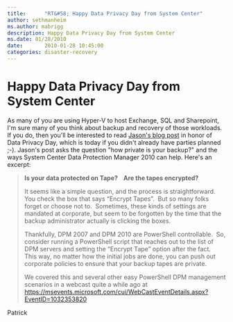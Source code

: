 ```yaml
---
title:      "RT&#58; Happy Data Privacy Day from System Center"
author: sethmanheim
ms.author: mabrigg
description: Happy Data Privacy Day from System Center
ms.date: 01/28/2010
date:       2010-01-28 10:45:00
categories: disaster-recovery
---
```

# Happy Data Privacy Day from System Center

As many of you are using Hyper-V to host Exchange, SQL and Sharepoint, I'm sure many of you think about backup and recovery of those workloads. If you do, then you'll be interested to read [Jason's blog post](https://blogs.technet.com/systemcenterexperts/archive/2010/01/28/happy-data-privacy-day-from-system-center.aspx "Jason Buffington blog") in honor of Data Privacy Day, which is today if you didn't already have parties planned ;-). Jason's post asks the question "how private is your backup?" and the ways System Center Data Protection Manager 2010 can help. Here's an excerpt:

> **Is your data protected on Tape?    Are the tapes encrypted?**  
> 
> It seems like a simple question, and the process is straightforward.  You check the box that says “Encrypt Tapes”.  But so many folks forget or choose not to.  Sometimes, these kinds of settings are mandated at corporate, but seem to be forgotten by the time that the backup administrator actually is clicking the boxes.
> 
> Thankfully, DPM 2007 and DPM 2010 are PowerShell controllable.  So, consider running a PowerShell script that reaches out to the list of DPM servers and setting the “Encrypt Tape” option after the fact.  This way, no matter how the initial jobs are done, you can push out corporate policies to ensure that your backup tapes are private.
> 
> We covered this and several other easy PowerShell DPM management scenarios in a webcast quite a while ago at <https://msevents.microsoft.com/cui/WebCastEventDetails.aspx?EventID=1032353820> 

Patrick
